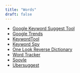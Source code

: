 ```yaml
---
title: "Words"
draft: false
---
```

- [Google Keyword Suggest Tool](http://tools.seochat.com/tools/suggest-tool)<br>
- [Google Trends](https://www.google.com/trends)<br>
- [KeywordTool](http://keywordtool.io/)<br>
- [Keyword Spy](http://www.keywordspy.com/)<br>
- [One Look Reverse Dictionary](http://www.onelook.com/reverse-dictionary.shtml)<br>
- [Word Tracker](https://www.wordtracker.com/)<br>
- [Soovle](http://www.soovle.com/)<br>
- [Ubersuggest](http://ubersuggest.org/)<br>
